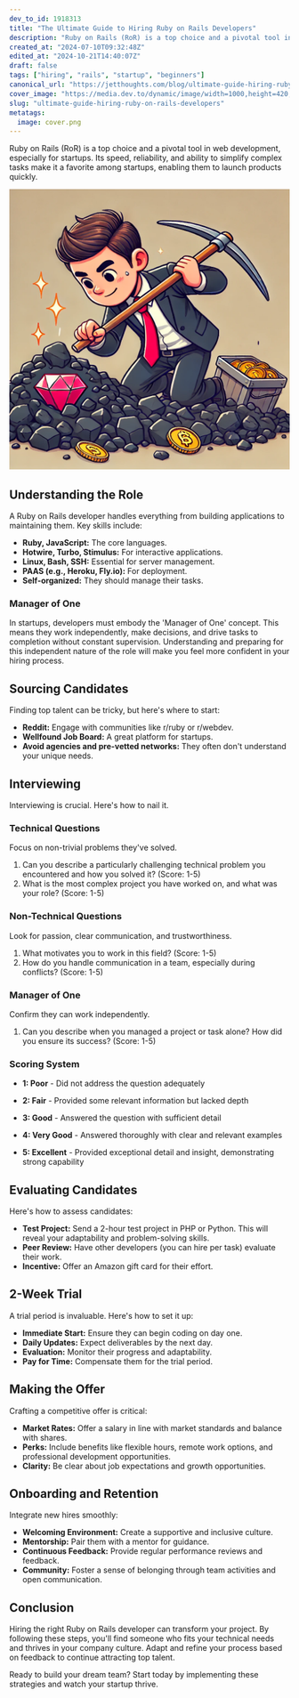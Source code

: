 ```yaml
---
dev_to_id: 1918313
title: "The Ultimate Guide to Hiring Ruby on Rails Developers"
description: "Ruby on Rails (RoR) is a top choice and a pivotal tool in web development, especially for startups...."
created_at: "2024-07-10T09:32:48Z"
edited_at: "2024-10-21T14:40:07Z"
draft: false
tags: ["hiring", "rails", "startup", "beginners"]
canonical_url: "https://jetthoughts.com/blog/ultimate-guide-hiring-ruby-on-rails-developers/"
cover_image: "https://media.dev.to/dynamic/image/width=1000,height=420,fit=cover,gravity=auto,format=auto/https%3A%2F%2Fdev-to-uploads.s3.amazonaws.com%2Fuploads%2Farticles%2Fdwnc2ptgz16i5urx5olx.png"
slug: "ultimate-guide-hiring-ruby-on-rails-developers"
metatags:
  image: cover.png
---
```

Ruby on Rails (RoR) is a top choice and a pivotal tool in web development, especially for startups. Its speed, reliability, and ability to simplify complex tasks make it a favorite among startups, enabling them to launch products quickly.

![the cartoon-like image of a young startup entrepreneur searching for a ruby gem in a pile of coals. Let me know if you need any changes or additional elements!](file_0.png)

Understanding the Role
----------------------

A Ruby on Rails developer handles everything from building applications to maintaining them. Key skills include:

-   **Ruby, JavaScript:** The core languages.
-   **Hotwire, Turbo, Stimulus:** For interactive applications.
-   **Linux, Bash, SSH:** Essential for server management.
-   **PAAS (e.g., Heroku, Fly.io):** For deployment.
-   **Self-organized:** They should manage their tasks.

### Manager of One

In startups, developers must embody the 'Manager of One' concept. This means they work independently, make decisions, and drive tasks to completion without constant supervision. Understanding and preparing for this independent nature of the role will make you feel more confident in your hiring process.

Sourcing Candidates
-------------------

Finding top talent can be tricky, but here's where to start:

-   **Reddit:** Engage with communities like r/ruby or r/webdev.
-   **Wellfound Job Board:** A great platform for startups.
-   **Avoid agencies and pre-vetted networks:** They often don't understand your unique needs.

Interviewing
------------

Interviewing is crucial. Here's how to nail it.

### Technical Questions

Focus on non-trivial problems they've solved.

1. Can you describe a particularly challenging technical problem you encountered and how you solved it? (Score: 1-5)
2. What is the most complex project you have worked on, and what was your role? (Score: 1-5)

### Non-Technical Questions

Look for passion, clear communication, and trustworthiness.

1. What motivates you to work in this field? (Score: 1-5)
2. How do you handle communication in a team, especially during conflicts? (Score: 1-5)

### Manager of One

Confirm they can work independently.

1. Can you describe when you managed a project or task alone? How did you ensure its success? (Score: 1-5)

### Scoring System

- **1: Poor** - Did not address the question adequately

- **2: Fair** - Provided some relevant information but lacked depth

- **3: Good** - Answered the question with sufficient detail

- **4: Very Good** - Answered thoroughly with clear and relevant examples

- **5: Excellent** - Provided exceptional detail and insight, demonstrating strong capability

Evaluating Candidates
---------------------

Here's how to assess candidates:

-   **Test Project:** Send a 2-hour test project in PHP or Python. This will reveal your adaptability and problem-solving skills.
-   **Peer Review:** Have other developers (you can hire per task) evaluate their work.
-   **Incentive:** Offer an Amazon gift card for their effort.

2-Week Trial
------------

A trial period is invaluable. Here's how to set it up:

-   **Immediate Start:** Ensure they can begin coding on day one.
-   **Daily Updates:** Expect deliverables by the next day.
-   **Evaluation:** Monitor their progress and adaptability.
-   **Pay for Time:** Compensate them for the trial period.

Making the Offer
----------------

Crafting a competitive offer is critical:

-   **Market Rates:** Offer a salary in line with market standards and balance with shares.
-   **Perks:** Include benefits like flexible hours, remote work options, and professional development opportunities.
-   **Clarity:** Be clear about job expectations and growth opportunities.

Onboarding and Retention
------------------------

Integrate new hires smoothly:

-   **Welcoming Environment:** Create a supportive and inclusive culture.
-   **Mentorship:** Pair them with a mentor for guidance.
-   **Continuous Feedback:** Provide regular performance reviews and feedback.
-   **Community:** Foster a sense of belonging through team activities and open communication.

Conclusion
----------

Hiring the right Ruby on Rails developer can transform your project. By following these steps, you'll find someone who fits your technical needs and thrives in your company culture. Adapt and refine your process based on feedback to continue attracting top talent.

Ready to build your dream team? Start today by implementing these strategies and watch your startup thrive.